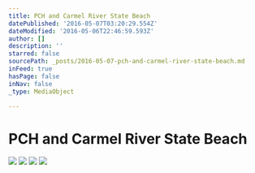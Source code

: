 ```yaml
---
title: PCH and Carmel River State Beach
datePublished: '2016-05-07T03:20:29.554Z'
dateModified: '2016-05-06T22:46:59.593Z'
author: []
description: ''
starred: false
sourcePath: _posts/2016-05-07-pch-and-carmel-river-state-beach.md
inFeed: true
hasPage: false
inNav: false
_type: MediaObject

---
```

# PCH and Carmel River State Beach
![](https://the-grid-user-content.s3-us-west-2.amazonaws.com/876f7083-881a-4e80-94b9-0b92b2ce93ed.jpg)
![](https://the-grid-user-content.s3-us-west-2.amazonaws.com/d5d8d396-de83-4638-b1fd-41452d9945cf.jpg)
![](https://the-grid-user-content.s3-us-west-2.amazonaws.com/50b591ac-8e0f-4bc5-896f-c156e9590c56.jpg)
![](https://the-grid-user-content.s3-us-west-2.amazonaws.com/76391641-c14e-47fa-839d-8682e251a46f.jpg)